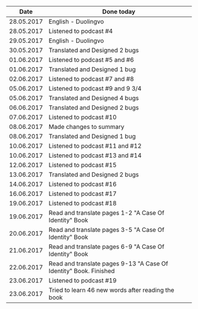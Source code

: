 |Date      |Done today|
|----------|----------|
|28.05.2017|English - Duolingvo|
|28.05.2017|Listened to podcast #4|
|29.05.2017|English - Duolingvo|
|30.05.2017|Translated and Designed 2 bugs|
|01.06.2017|Listened to podcast #5 and #6|
|01.06.2017|Translated and Designed 1 bug|
|02.06.2017|Listened to podcast #7 and #8|
|05.06.2017|Listened to podcast #9 and 9 3/4|
|05.06.2017|Translated and Designed 4 bugs|
|06.06.2017|Translated and Designed 2 bugs|
|07.06.2017|Listened to podcast #10|
|08.06.2017|Made changes to summary|
|08.06.2017|Translated and Designed 1 bug|
|10.06.2017|Listened to podcast #11 and #12|
|10.06.2017|Listened to podcast #13 and #14|
|12.06.2017|Listened to podcast #15|
|13.06.2017|Translated and Designed 2 bugs|
|14.06.2017|Listened to podcast #16|
|16.06.2017|Listened to podcast #17|
|19.06.2017|Listened to podcast #18|
|19.06.2017|Read and translate pages 1-2 "A Case Of Identity" Book|
|20.06.2017|Read and translate pages 3-5 "A Case Of Identity" Book|
|21.06.2017|Read and translate pages 6-9 "A Case Of Identity" Book|
|22.06.2017|Read and translate pages 9-13 "A Case Of Identity" Book. Finished|
|23.06.2017|Listened to podcast #19|
|23.06.2017|Tried to learn 46 new words after reading the book|
